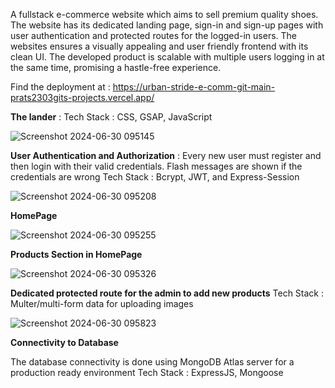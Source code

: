 A fullstack e-commerce website which aims to sell premium quality shoes. The website has its dedicated landing page, sign-in and sign-up pages with user authentication and protected routes for the logged-in users.
The websites ensures a visually appealing and user friendly frontend with its clean UI. The developed product is scalable with multiple users logging in at the same time, promising a hastle-free 
experience.

Find the deployment at : https://urban-stride-e-comm-git-main-prats2303gits-projects.vercel.app/

**The lander** : 
Tech Stack : CSS, GSAP, JavaScript

![Screenshot 2024-06-30 095145](https://github.com/Prats2303git/UrbanStride-E-comm/assets/124715995/3ec45913-b9a5-464e-9a5b-f45829d284e2)


**User Authentication and Authorization** : Every new user must register and then login with their valid credentials. Flash messages are shown if the credentials are wrong
Tech Stack : Bcrypt, JWT, and Express-Session

![Screenshot 2024-06-30 095208](https://github.com/Prats2303git/UrbanStride-E-comm/assets/124715995/56f912e8-6876-46cc-b54e-ce7fae0cb53c)

**HomePage**

![Screenshot 2024-06-30 095255](https://github.com/Prats2303git/UrbanStride-E-comm/assets/124715995/5479bf79-1c37-4eab-897e-415e70288477)

**Products Section in HomePage**

![Screenshot 2024-06-30 095326](https://github.com/Prats2303git/UrbanStride-E-comm/assets/124715995/b2f5fdd4-a161-43a9-936a-e68b1373d920)

**Dedicated protected route for the admin to add new products**
Tech Stack : Multer/multi-form data for uploading images

![Screenshot 2024-06-30 095823](https://github.com/Prats2303git/UrbanStride-E-comm/assets/124715995/e82e9cc7-447f-4374-875e-256ec6d5effe)

**Connectivity to Database**

The database connectivity is done using MongoDB Atlas server for a production ready environment
Tech Stack : ExpressJS, Mongoose




